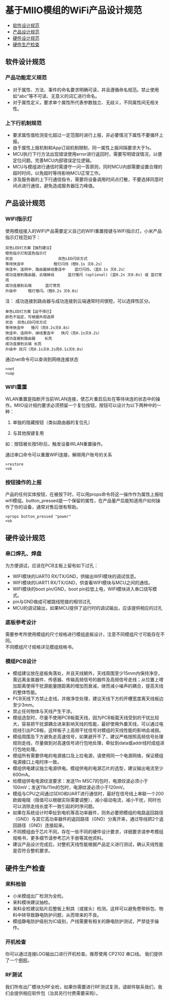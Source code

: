 # 基于MIIO模组的WiFi产品设计规范

* [软件设计规范](#软件设计规范)
* [产品设计规范](#产品设计规范)
* [硬件设计规范](#硬件设计规范)
* [硬件生产检查](#硬件生产检查)


## 软件设计规范

### 产品功能定义规范

- 对于属性、方法、事件的命名要求明确可读，并且遵循命名规范。禁止使用如“abc”等不可读、无意义的词汇进行命名。
- 对于属性定义，要求单个属性所代表参数独立、无歧义，不同属性间无相关性。

### 上下行机制规范

- 要求属性值检测变化超过一定范围时进行上报，非必要情况下属性不要循环上报。
- 由于属性上报机制和App订阅机制限制，同一属性上报间隔要求大于1s。
- MCU执行下行方法出现错误使用error进行返回时，需要写明错误情况，以便定位问题。完善MCU内部错误定位逻辑。
- MCU与模组进行通信时需遵守一问一答原则，同时MCU内部需要设置合理的超时时间，以免超时等待影响MCU正常工作。
- 涉及服务器的上下行通信指令，需要将设备调用时间点打散，不要选择同意时间点进行通信，避免造成服务器压力峰值。


## 产品设计规范

### WIFI指示灯

使用模组接入的WIFI产品需要定义自己的WIFI重置按键与WIFI指示灯。小米产品指示灯规范如下：

```
双色LED灯方案【强烈建议】
橙色指示灯和蓝色指示灯
状态                    双色LED闪烁方式
等待快连中             橙灯闪烁（橙0.1s 灭0.2s）
快连中、连网中、路由器掉线重连中    蓝灯闪烁。（蓝0.1s 灭0.2s）
成功连接到路由器、云端掉线      蓝灯慢闪 (optional) (蓝0.2s 灭0.8s) 或 蓝灯常亮
成功连接到云端      蓝灯常亮
升级中     橙灯慢闪。（橙0.2s 灭0.8s）
```

注： 成功连接到路由器与成功连接到云端通常时间很短，可以选择性区分。

```
单色LED灯方案【迫不得已】
颜色不指定，可根据外观选择
状态	双色LED闪烁方式
等待快连中	慢闪（亮0.2s灭0.8s）
快连中、连网中、掉线重连中	快闪（亮0.1s灭0.2s）
成功连接到路由器	长亮
成功连接到云端	长亮
升级中	双闪（亮0.1s灭0.2s亮0.1s灭0.8s）
```

通过net命令可以查询到网络连接状态

```
>net
<uap
```

### WIFI重置

WLAN重置是指断开当前WLAN连接，使芯片重启后处在等待块连的状态中的操作。MIIO设计规约要求必须预留一个复位按钮，按钮可以设计为以下两种中的一种：

1. 单独的隐藏按钮（类似路由器的复位孔）

2. 与其他按键复用

如：按钮被长按5秒后，触发设备WLAN重置操作。

通过串口命令可以重置WIFI连接，解绑用户账号的关系

```
>restore
<ok
```

### 按钮操作的上报
产品的任何实体按钮，在被按下时，可以用props命令将这一操作作为属性上报给wifi模组。button_pressed是一个保留的属性，在产品量产后能知道用户如何操作了你的设备，通常对售后很有帮助。

```
>props button_pressed "power"
<ok
```


## 硬件设计规范

### 串口焊孔、焊盘  

为方便调试，应该在PCB主板上留有如下过孔：

- WIFI模块的UART0 RX/TX/GND，供输出WIFI模块的调试信息。
- WIFI模块的UART1 RX/TX/GND，供查看WIFI模块与MCU之间的通信。
- WIFI模块的boot pin/GND，boot pin拉低上电，WIFI模块进入串口烧写模式。
- pin与GND做成可被跳线短接的相邻过孔
- MCU的调试输出，如果MCU提供了运行时的调试输出，应该提供相应的过孔
 

### 底板参考设计

需要参考所使用模组的尺寸规格进行模组底板设计，注意不同模组尺寸可能存在不同。  
不同模组尺寸规格详见模组规格书。

### 模组PCB设计

- 模组建议放在底板角落处，并且天线朝外，天线周围至少15mm内保持净空，需远离金属器件、传感器、传输高频信号的器件及高频信号走线；从位置上增加距离使得干扰源能量随距离的增加而衰减，继而减小噪声的耦合，提高天线的整体性能。
- PCB天线下方禁止走线，并做净空处理，建议天线下方的开槽宽度离天线板边至少3mm。
- 禁止任何物体与天线产生干涉。
- 模组选型时，尽量不使用PCB板载天线，因为PCB板载天线受到的干扰比较大，容易把干扰源耦合进来影响天线的性能，最好使用外置天线，可以通过电缆线引出PCB板，这样板子上高频干扰信号对模组的天线性能的影响会减弱。
- 模组周围及下方避免走高速信号，如果避开不了，建议严格按照高频信号处理规则走线，尽量做到对高速信号进行包地处理，牵扯到data或addr线时成组进行包地处理。
- 模组所有需要供电的电源接口及上拉电源，请使用同一个电源网络，保证模组电源接口上电时序一致。
- 模组供电建议独立电源供电。模组供电的电源芯片的选型，建议输出电流至少600mA。
- 给模组供电电源纹波要求：发送11n MSC7的包时，电源纹波必须小于100mV；发送11b/11m的包时，电源纹波必须小于120mV。
- 模组与CPU之间通过SDIO和UART进行通信时，最好在信号线上串联一个200欧姆电阻（阻值可以根据实际需要调整），减小驱动电流，减小干扰，同时也可以消除走线长度不一致引起的时序问题。
- 如果在系统设计时牵扯到电机等高功率器件，则务必要把模组的电路返回路径（GND）与其它高功率器件的返回路径（GND）分离开来，通过导线把2个返回路径（GND）连接起来。
- 不同模组由于芯片不同，存在一些不同的硬件设计要求，详细要求请参考模组规格书，更多细节请参考芯片手册等其他资料。
- 建议产品设计完成后，对整机天线性能根据产品定义进行测试，确认天线性能是否符合整机要求。

## 硬件生产检查

### 来料检验

- 小米模组出厂检测为全检。
- 来料模块建议抽检。 
- 来料全检建议贴片后整板上制具（或接头）检测。这样可以避免卷带拆包、物料中转导致静电防护问题，从而带来的不良。
- 模组静电防护级别为IC级别，产线需要有相关的静电防护测试，严禁徒手操作。

### 开机检查

你可以通过连接LOG输出口进行开机检查。推荐使用 CP2102 串口线。 我们提供了一个[例程](./MHCW03P/factory_client.zip)。

### RF测试

我们所有出厂模块为RF全检，如果你需要进行RF测试复测，请邮件联系我们，我们会提供相应软件包（治具另行付费需要采购）。







